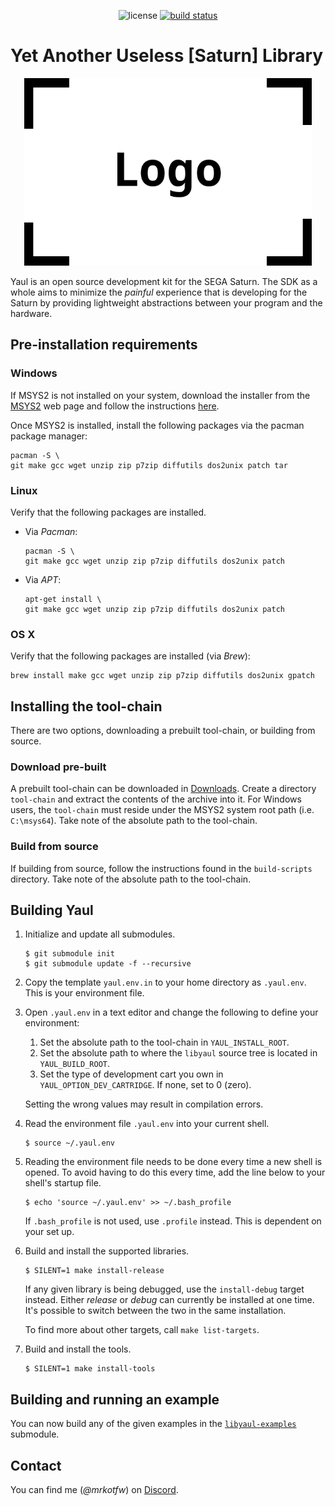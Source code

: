 <p align="center">
<img src="https://img.shields.io/github/license/mashape/apistatus.svg?maxAge=2592000" alt="license">
  <a href="https://travis-ci.org/ijacquez/libyaul">
    <img src="https://travis-ci.org/ijacquez/libyaul.svg?branch=master" alt="build status">
  </a>
</p>

Yet Another Useless [Saturn] Library
===

<p align="center">
  <img width="460" height="300" src=".images/logo.png">
</p>

Yaul is an open source development kit for the SEGA Saturn. The SDK as
a whole aims to minimize the _painful_ experience that is developing
for the Saturn by providing lightweight abstractions between your
program and the hardware.

## Pre-installation requirements

### Windows
If MSYS2 is not installed on your system, download the installer from
the [MSYS2][2] web page and follow the instructions [here][3].

Once MSYS2 is installed, install the following packages via the pacman
package manager:

    pacman -S \
    git make gcc wget unzip zip p7zip diffutils dos2unix patch tar

### Linux

Verify that the following packages are installed.

 - Via _Pacman_:

       pacman -S \
       git make gcc wget unzip zip p7zip diffutils dos2unix patch

 - Via _APT_:

       apt-get install \
       git make gcc wget unzip zip p7zip diffutils dos2unix patch

### OS X

Verify that the following packages are installed (via _Brew_):

    brew install make gcc wget unzip zip p7zip diffutils dos2unix gpatch

## Installing the tool-chain

There are two options, downloading a prebuilt tool-chain, or building
from source.

### Download pre-built

A prebuilt tool-chain can be downloaded in [Downloads][1]. Create a
directory `tool-chain` and extract the contents of the archive into
it. For Windows users, the `tool-chain` must reside under the MSYS2
system root path (i.e. `C:\msys64`). Take note of the absolute path to
the tool-chain.

### Build from source

If building from source, follow the instructions found in the
`build-scripts` directory. Take note of the absolute path to the
tool-chain.

## Building Yaul

1. Initialize and update all submodules.

       $ git submodule init
       $ git submodule update -f --recursive

1. Copy the template `yaul.env.in` to your home directory as
   `.yaul.env`. This is your environment file.

1. Open `.yaul.env` in a text editor and change the following to
   define your environment:

   1. Set the absolute path to the tool-chain in `YAUL_INSTALL_ROOT`.
   2. Set the absolute path to where the `libyaul` source tree is
      located in `YAUL_BUILD_ROOT`.
   3. Set the type of development cart you own in
      `YAUL_OPTION_DEV_CARTRIDGE`. If none, set to 0 (zero).

   Setting the wrong values may result in compilation errors.

1. Read the environment file `.yaul.env` into your current shell.

       $ source ~/.yaul.env

1. Reading the environment file needs to be done every time a new
   shell is opened. To avoid having to do this every time, add the
   line below to your shell's startup file.

       $ echo 'source ~/.yaul.env' >> ~/.bash_profile

   If `.bash_profile` is not used, use `.profile` instead. This is
   dependent on your set up.

1. Build and install the supported libraries.

       $ SILENT=1 make install-release

   If any given library is being debugged, use the `install-debug`
   target instead. Either _release_ or _debug_ can currently be
   installed at one time. It's possible to switch between the two in
   the same installation.

   To find more about other targets, call `make list-targets`.

1. Build and install the tools.

       $ SILENT=1 make install-tools

## Building and running an example

You can now build any of the given examples in the [`libyaul-examples`][5]
submodule.

## Contact

You can find me (*@mrkotfw*) on [Discord][4].

[1]: http://yaul.org/downloads
[2]: https://www.msys2.org/
[3]: https://github.com/msys2/msys2/wiki/MSYS2-installation
[4]: https://discord.gg/S434dWA
[5]: https://github.com/ijacquez/libyaul-examples
